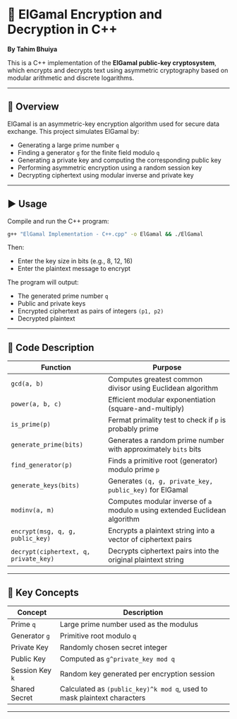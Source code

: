 
# 🔐 ElGamal Encryption and Decryption in C++  
**By Tahim Bhuiya**

This is a C++ implementation of the **ElGamal public-key cryptosystem**, which encrypts and decrypts text using asymmetric cryptography based on modular arithmetic and discrete logarithms.

---

## 📜 Overview  
ElGamal is an asymmetric-key encryption algorithm used for secure data exchange. This project simulates ElGamal by:

- Generating a large prime number `q`  
- Finding a generator `g` for the finite field modulo `q`  
- Generating a private key and computing the corresponding public key  
- Performing asymmetric encryption using a random session key  
- Decrypting ciphertext using modular inverse and private key  

---

## ▶️ Usage  

Compile and run the C++ program:  
```bash
g++ "ElGamal Implementation - C++.cpp" -o ElGamal && ./ElGamal
```

Then:  
- Enter the key size in bits (e.g., 8, 12, 16)  
- Enter the plaintext message to encrypt  

The program will output:  
- The generated prime number `q`  
- Public and private keys  
- Encrypted ciphertext as pairs of integers `(p1, p2)`  
- Decrypted plaintext  

---
## 🧠 Code Description  

| Function                      | Purpose                                                                   |
|-------------------------------|---------------------------------------------------------------------------|
| `gcd(a, b)`                   | Computes greatest common divisor using Euclidean algorithm                |
| `power(a, b, c)`              | Efficient modular exponentiation (square-and-multiply)                    |
| `is_prime(p)`                 | Fermat primality test to check if `p` is probably prime                  |
| `generate_prime(bits)`        | Generates a random prime number with approximately `bits` bits           |
| `find_generator(p)`           | Finds a primitive root (generator) modulo prime `p`                      |
| `generate_keys(bits)`         | Generates `(q, g, private_key, public_key)` for ElGamal                   |
| `modinv(a, m)`                | Computes modular inverse of `a` modulo `m` using extended Euclidean algorithm |
| `encrypt(msg, q, g, public_key)` | Encrypts a plaintext string into a vector of ciphertext pairs           |
| `decrypt(ciphertext, q, private_key)` | Decrypts ciphertext pairs into the original plaintext string        |
---

## 🔐 Key Concepts  

| Concept         | Description                                                                      |
|-----------------|----------------------------------------------------------------------------------|
| Prime `q`       | Large prime number used as the modulus                                          |
| Generator `g`   | Primitive root modulo `q`                                                       |
| Private Key     | Randomly chosen secret integer                                                  |
| Public Key      | Computed as `g^private_key mod q`                                               |
| Session Key `k` | Random key generated per encryption session                                    |
| Shared Secret   | Calculated as `(public_key)^k mod q`, used to mask plaintext characters         |

---